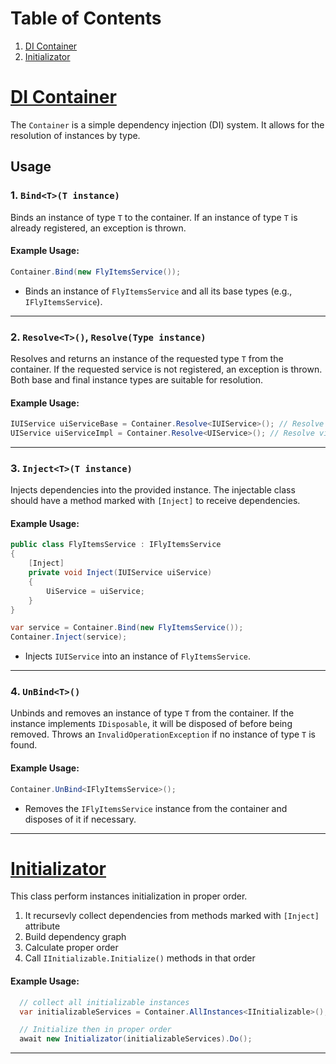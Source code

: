 # Table of Contents

1. [DI Container](#di-container)
2. [Initializator](#initializator)


# [DI Container](./DiContainer)

The `Container` is a simple dependency injection (DI) system. It allows for the resolution of instances by type.

## Usage

### 1. `Bind<T>(T instance)`

Binds an instance of type `T` to the container. If an instance of type `T` is already registered, an exception is thrown.

#### Example Usage:

```csharp
Container.Bind(new FlyItemsService());
```

- Binds an instance of `FlyItemsService` and all its base types (e.g., `IFlyItemsService`).

---

### 2. `Resolve<T>()`, `Resolve(Type instance)`

Resolves and returns an instance of the requested type `T` from the container. If the requested service is not registered, an exception is thrown.
Both base and final instance types are suitable for resolution.

#### Example Usage:

```csharp
IUIService uiServiceBase = Container.Resolve<IUIService>(); // Resolve via base type 
UIService uiServiceImpl = Container.Resolve<UIService>(); // Resolve via implementation type
```
---

### 3. `Inject<T>(T instance)`

Injects dependencies into the provided instance. The injectable class should have a method marked with `[Inject]` to receive dependencies.

#### Example Usage:

```csharp
public class FlyItemsService : IFlyItemsService
{
    [Inject]
    private void Inject(IUIService uiService)
    {
        UiService = uiService;
    }
}

var service = Container.Bind(new FlyItemsService());
Container.Inject(service);
```
- Injects `IUIService` into an instance of `FlyItemsService`.

---

### 4. `UnBind<T>()`

Unbinds and removes an instance of type `T` from the container. If the instance implements `IDisposable`, it will be disposed of before being removed. Throws an `InvalidOperationException` if no instance of type `T` is found.

#### Example Usage:

```csharp
Container.UnBind<IFlyItemsService>();
```

- Removes the `IFlyItemsService` instance from the container and disposes of it if necessary.

---

# [Initializator](./Initializator)

This class perform instances initialization in proper order. 
1. It recursevly collect dependencies from methods marked with `[Inject]` attribute
2. Build dependency graph
3. Calculate proper order
4. Call `IInitializable.Initialize()` methods in that order

#### Example Usage:

```csharp
  // collect all initializable instances
  var initializableServices = Container.AllInstances<IInitializable>();

  // Initialize then in proper order
  await new Initializator(initializableServices).Do();
```
---
